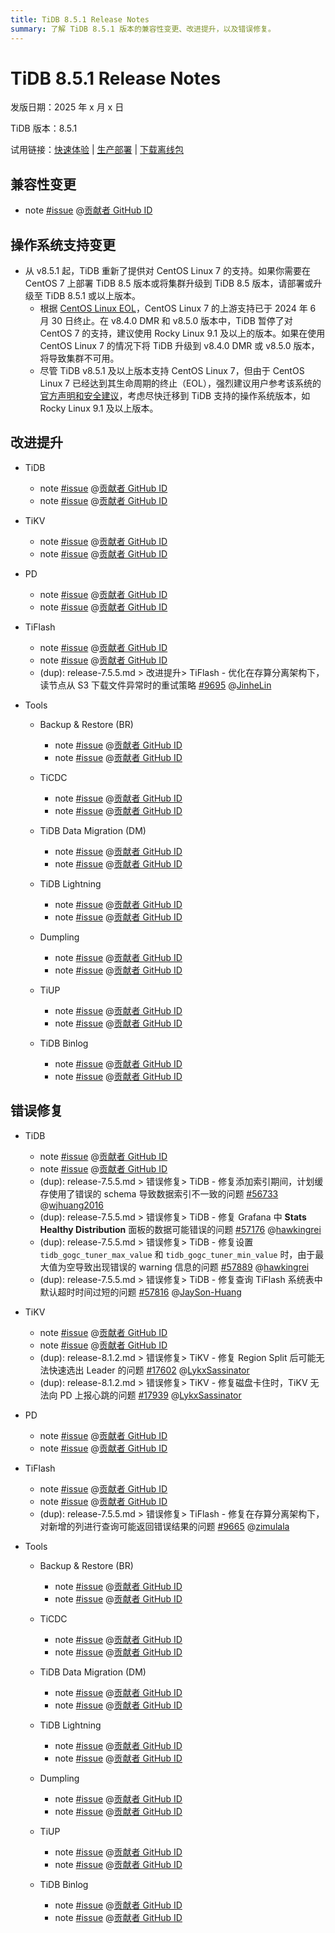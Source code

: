 ```yaml
---
title: TiDB 8.5.1 Release Notes
summary: 了解 TiDB 8.5.1 版本的兼容性变更、改进提升，以及错误修复。
---
```


# TiDB 8.5.1 Release Notes

发版日期：2025 年 x 月 x 日

TiDB 版本：8.5.1

试用链接：[快速体验](https://docs.pingcap.com/zh/tidb/v8.5/quick-start-with-tidb) | [生产部署](https://docs.pingcap.com/zh/tidb/v8.5/production-deployment-using-tiup) | [下载离线包](https://cn.pingcap.com/product-community/?version=v8.5.1#version-list)

## 兼容性变更

- note [#issue](https://github.com/pingcap/${repo-name}/issues/${issue-id}) @[贡献者 GitHub ID](https://github.com/${github-id})

## 操作系统支持变更

- 从 v8.5.1 起，TiDB 重新了提供对 CentOS Linux 7 的支持。如果你需要在 CentOS 7 上部署 TiDB 8.5 版本或将集群升级到 TiDB 8.5 版本，请部署或升级至 TiDB 8.5.1 或以上版本。
    - 根据 [CentOS Linux EOL](https://www.redhat.com/en/blog/centos-linux-has-reached-its-end-life-eol)，CentOS Linux 7 的上游支持已于 2024 年 6 月 30 日终止。在 v8.4.0 DMR 和 v8.5.0 版本中，TiDB 暂停了对 CentOS 7 的支持，建议使用 Rocky Linux 9.1 及以上的版本。如果在使用 CentOS Linux 7 的情况下将 TiDB 升级到 v8.4.0 DMR 或 v8.5.0 版本，将导致集群不可用。
    - 尽管 TiDB v8.5.1 及以上版本支持 CentOS Linux 7，但由于 CentOS Linux 7 已经达到其生命周期的终止（EOL），强烈建议用户参考该系统的[官方声明和安全建议](https://www.redhat.com/en/blog/centos-linux-has-reached-its-end-life-eol)，考虑尽快迁移到 TiDB 支持的操作系统版本，如 Rocky Linux 9.1 及以上版本。

## 改进提升

+ TiDB

    - note [#issue](https://github.com/pingcap/tidb/issues/${issue-id}) @[贡献者 GitHub ID](https://github.com/${github-id})
    - note [#issue](https://github.com/pingcap/tidb/issues/${issue-id}) @[贡献者 GitHub ID](https://github.com/${github-id})

+ TiKV

    - note [#issue](https://github.com/tikv/tikv/issues/${issue-id}) @[贡献者 GitHub ID](https://github.com/${github-id})
    - note [#issue](https://github.com/tikv/tikv/issues/${issue-id}) @[贡献者 GitHub ID](https://github.com/${github-id})

+ PD

    - note [#issue](https://github.com/tikv/pd/issues/${issue-id}) @[贡献者 GitHub ID](https://github.com/${github-id})
    - note [#issue](https://github.com/tikv/pd/issues/${issue-id}) @[贡献者 GitHub ID](https://github.com/${github-id})

+ TiFlash

    - note [#issue](https://github.com/pingcap/tiflash/issues/${issue-id}) @[贡献者 GitHub ID](https://github.com/${github-id})
    - note [#issue](https://github.com/pingcap/tiflash/issues/${issue-id}) @[贡献者 GitHub ID](https://github.com/${github-id})
    - (dup): release-7.5.5.md > 改进提升> TiFlash - 优化在存算分离架构下，读节点从 S3 下载文件异常时的重试策略 [#9695](https://github.com/pingcap/tiflash/issues/9695) @[JinheLin](https://github.com/JinheLin)

+ Tools

    + Backup & Restore (BR)

        - note [#issue](https://github.com/pingcap/tidb/issues/${issue-id}) @[贡献者 GitHub ID](https://github.com/${github-id})
        - note [#issue](https://github.com/pingcap/tidb/issues/${issue-id}) @[贡献者 GitHub ID](https://github.com/${github-id})

    + TiCDC

        - note [#issue](https://github.com/pingcap/tiflow/issues/${issue-id}) @[贡献者 GitHub ID](https://github.com/${github-id})
        - note [#issue](https://github.com/pingcap/tiflow/issues/${issue-id}) @[贡献者 GitHub ID](https://github.com/${github-id})

    + TiDB Data Migration (DM)

        - note [#issue](https://github.com/pingcap/tiflow/issues/${issue-id}) @[贡献者 GitHub ID](https://github.com/${github-id})
        - note [#issue](https://github.com/pingcap/tiflow/issues/${issue-id}) @[贡献者 GitHub ID](https://github.com/${github-id})

    + TiDB Lightning

        - note [#issue](https://github.com/pingcap/tidb/issues/${issue-id}) @[贡献者 GitHub ID](https://github.com/${github-id})
        - note [#issue](https://github.com/pingcap/tidb/issues/${issue-id}) @[贡献者 GitHub ID](https://github.com/${github-id})

    + Dumpling

        - note [#issue](https://github.com/pingcap/tidb/issues/${issue-id}) @[贡献者 GitHub ID](https://github.com/${github-id})
        - note [#issue](https://github.com/pingcap/tidb/issues/${issue-id}) @[贡献者 GitHub ID](https://github.com/${github-id})

    + TiUP

        - note [#issue](https://github.com/pingcap/tiup/issues/${issue-id}) @[贡献者 GitHub ID](https://github.com/${github-id})
        - note [#issue](https://github.com/pingcap/tiup/issues/${issue-id}) @[贡献者 GitHub ID](https://github.com/${github-id})

    + TiDB Binlog

        - note [#issue](https://github.com/pingcap/tidb-binlog/issues/${issue-id}) @[贡献者 GitHub ID](https://github.com/${github-id})
        - note [#issue](https://github.com/pingcap/tidb-binlog/issues/${issue-id}) @[贡献者 GitHub ID](https://github.com/${github-id})

## 错误修复

+ TiDB

    - note [#issue](https://github.com/pingcap/tidb/issues/${issue-id}) @[贡献者 GitHub ID](https://github.com/${github-id})
    - note [#issue](https://github.com/pingcap/tidb/issues/${issue-id}) @[贡献者 GitHub ID](https://github.com/${github-id})
    - (dup): release-7.5.5.md > 错误修复> TiDB - 修复添加索引期间，计划缓存使用了错误的 schema 导致数据索引不一致的问题 [#56733](https://github.com/pingcap/tidb/issues/56733) @[wjhuang2016](https://github.com/wjhuang2016)
    - (dup): release-7.5.5.md > 错误修复> TiDB - 修复 Grafana 中 **Stats Healthy Distribution** 面板的数据可能错误的问题 [#57176](https://github.com/pingcap/tidb/issues/57176) @[hawkingrei](https://github.com/hawkingrei)
    - (dup): release-7.5.5.md > 错误修复> TiDB - 修复设置 `tidb_gogc_tuner_max_value` 和 `tidb_gogc_tuner_min_value` 时，由于最大值为空导致出现错误的 warning 信息的问题 [#57889](https://github.com/pingcap/tidb/issues/57889) @[hawkingrei](https://github.com/hawkingrei)
    - (dup): release-7.5.5.md > 错误修复> TiDB - 修复查询 TiFlash 系统表中默认超时时间过短的问题 [#57816](https://github.com/pingcap/tidb/issues/57816) @[JaySon-Huang](https://github.com/JaySon-Huang)

+ TiKV

    - note [#issue](https://github.com/tikv/tikv/issues/${issue-id}) @[贡献者 GitHub ID](https://github.com/${github-id})
    - note [#issue](https://github.com/tikv/tikv/issues/${issue-id}) @[贡献者 GitHub ID](https://github.com/${github-id})
    - (dup): release-8.1.2.md > 错误修复> TiKV - 修复 Region Split 后可能无法快速选出 Leader 的问题 [#17602](https://github.com/tikv/tikv/issues/17602) @[LykxSassinator](https://github.com/LykxSassinator)
    - (dup): release-8.1.2.md > 错误修复> TiKV - 修复磁盘卡住时，TiKV 无法向 PD 上报心跳的问题 [#17939](https://github.com/tikv/tikv/issues/17939) @[LykxSassinator](https://github.com/LykxSassinator)

+ PD

    - note [#issue](https://github.com/tikv/pd/issues/${issue-id}) @[贡献者 GitHub ID](https://github.com/${github-id})
    - note [#issue](https://github.com/tikv/pd/issues/${issue-id}) @[贡献者 GitHub ID](https://github.com/${github-id})

+ TiFlash

    - note [#issue](https://github.com/pingcap/tiflash/issues/${issue-id}) @[贡献者 GitHub ID](https://github.com/${github-id})
    - note [#issue](https://github.com/pingcap/tiflash/issues/${issue-id}) @[贡献者 GitHub ID](https://github.com/${github-id})
    - (dup): release-7.5.5.md > 错误修复> TiFlash - 修复在存算分离架构下，对新增的列进行查询可能返回错误结果的问题 [#9665](https://github.com/pingcap/tiflash/issues/9665) @[zimulala](https://github.com/zimulala)

+ Tools

    + Backup & Restore (BR)

        - note [#issue](https://github.com/pingcap/tidb/issues/${issue-id}) @[贡献者 GitHub ID](https://github.com/${github-id})
        - note [#issue](https://github.com/pingcap/tidb/issues/${issue-id}) @[贡献者 GitHub ID](https://github.com/${github-id})

    + TiCDC

        - note [#issue](https://github.com/pingcap/tiflow/issues/${issue-id}) @[贡献者 GitHub ID](https://github.com/${github-id})
        - note [#issue](https://github.com/pingcap/tiflow/issues/${issue-id}) @[贡献者 GitHub ID](https://github.com/${github-id})

    + TiDB Data Migration (DM)

        - note [#issue](https://github.com/pingcap/tiflow/issues/${issue-id}) @[贡献者 GitHub ID](https://github.com/${github-id})
        - note [#issue](https://github.com/pingcap/tiflow/issues/${issue-id}) @[贡献者 GitHub ID](https://github.com/${github-id})

    + TiDB Lightning

        - note [#issue](https://github.com/pingcap/tidb/issues/${issue-id}) @[贡献者 GitHub ID](https://github.com/${github-id})
        - note [#issue](https://github.com/pingcap/tidb/issues/${issue-id}) @[贡献者 GitHub ID](https://github.com/${github-id})

    + Dumpling

        - note [#issue](https://github.com/pingcap/tidb/issues/${issue-id}) @[贡献者 GitHub ID](https://github.com/${github-id})
        - note [#issue](https://github.com/pingcap/tidb/issues/${issue-id}) @[贡献者 GitHub ID](https://github.com/${github-id})

    + TiUP

        - note [#issue](https://github.com/pingcap/tiup/issues/${issue-id}) @[贡献者 GitHub ID](https://github.com/${github-id})
        - note [#issue](https://github.com/pingcap/tiup/issues/${issue-id}) @[贡献者 GitHub ID](https://github.com/${github-id})

    + TiDB Binlog

        - note [#issue](https://github.com/pingcap/tidb-binlog/issues/${issue-id}) @[贡献者 GitHub ID](https://github.com/${github-id})
        - note [#issue](https://github.com/pingcap/tidb-binlog/issues/${issue-id}) @[贡献者 GitHub ID](https://github.com/${github-id})
